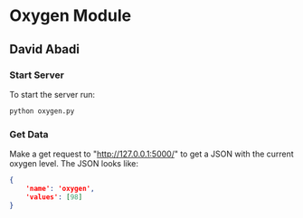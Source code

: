 # Oxygen Module

## David Abadi

### Start Server

To start the server run:

```bash
python oxygen.py
```

### Get Data

Make a get request to "http://127.0.0.1:5000/" to get a JSON with the current oxygen level. The JSON looks like:

```JSON
{
    'name': 'oxygen',
    'values': [98]
}
```
